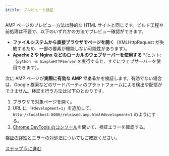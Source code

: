 ```yaml
---
$title: プレビューと検証
---
```


AMP ページのプレビュー方法は静的な HTML サイトと同じです。ビルド工程や前処理は不要で、以下のいずれかの方法でプレビュー確認ができます。

  - **ファイルシステムから直接ブラウザでページを開く**（XMLHttpRequest が失敗するため、一部の要素が機能しない可能性があります）。
  - **Apache 2 や Nginx などのローカルのウェブサーバーを使用する**
    *(ヒント: （`python -m SimpleHTTPServer` を実行すると、すぐにウェブサーバーを使用できます）。

次に AMP ページが**実際に有効な AMP である**かを検証します。有効でない場合は、Google 検索などのサードパーティのプラットフォームによる検出や配信ができません。検証を行う方法は以下のとおりです。

  1. ブラウザで対象ページを開く。
  1. URL に「`#development=1`」を追加して、`http://localhost:8000/released.amp.html#development=1` のようにする。
  1. [Chrome DevTools のコンソール](https://developers.google.com/web/tools/chrome-devtools/debug/console/)を開いて、検証エラーを確認する。

[検証の詳細](/docs/guides/validate.html)とエラーの対処法についてもご確認ください。

<a class="go-button button" href="/ja/docs/get_started/create/prepare_for_discovery.html">ステップ 5 に進む</a>
